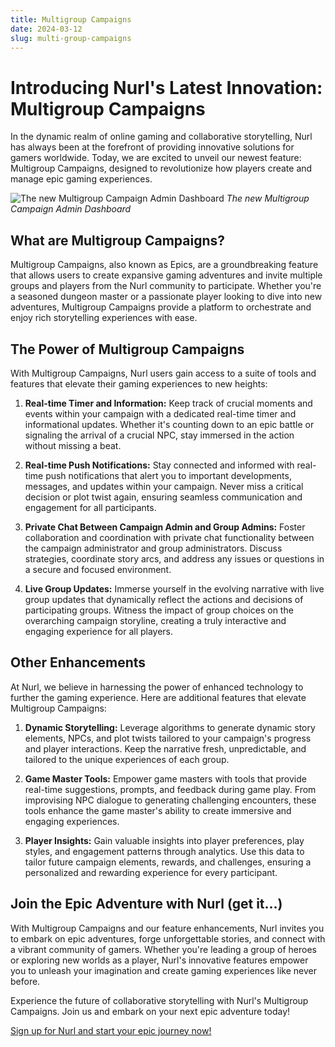 ```yaml
---
title: Multigroup Campaigns
date: 2024-03-12
slug: multi-group-campaigns
---
```


# Introducing Nurl's Latest Innovation: Multigroup Campaigns

In the dynamic realm of online gaming and collaborative storytelling, Nurl has always been at the forefront of providing innovative solutions for gamers worldwide. Today, we are excited to unveil our newest feature: Multigroup Campaigns, designed to revolutionize how players create and manage epic gaming experiences.

![The new Multigroup Campaign Admin Dashboard](../../assets/mgc-dashboard.webp)
_The new Multigroup Campaign Admin Dashboard_

## What are Multigroup Campaigns?

Multigroup Campaigns, also known as Epics, are a groundbreaking feature that allows users to create expansive gaming adventures and invite multiple groups and players from the Nurl community to participate. Whether you're a seasoned dungeon master or a passionate player looking to dive into new adventures, Multigroup Campaigns provide a platform to orchestrate and enjoy rich storytelling experiences with ease.

## The Power of Multigroup Campaigns

With Multigroup Campaigns, Nurl users gain access to a suite of tools and features that elevate their gaming experiences to new heights:

1. **Real-time Timer and Information:** Keep track of crucial moments and events within your campaign with a dedicated real-time timer and informational updates. Whether it's counting down to an epic battle or signaling the arrival of a crucial NPC, stay immersed in the action without missing a beat.

2. **Real-time Push Notifications:** Stay connected and informed with real-time push notifications that alert you to important developments, messages, and updates within your campaign. Never miss a critical decision or plot twist again, ensuring seamless communication and engagement for all participants.

3. **Private Chat Between Campaign Admin and Group Admins:** Foster collaboration and coordination with private chat functionality between the campaign administrator and group administrators. Discuss strategies, coordinate story arcs, and address any issues or questions in a secure and focused environment.

4. **Live Group Updates:** Immerse yourself in the evolving narrative with live group updates that dynamically reflect the actions and decisions of participating groups. Witness the impact of group choices on the overarching campaign storyline, creating a truly interactive and engaging experience for all players.

## Other Enhancements

At Nurl, we believe in harnessing the power of enhanced technology to further the gaming experience. Here are additional features that elevate Multigroup Campaigns:

1. **Dynamic Storytelling:** Leverage algorithms to generate dynamic story elements, NPCs, and plot twists tailored to your campaign's progress and player interactions. Keep the narrative fresh, unpredictable, and tailored to the unique experiences of each group.

2. **Game Master Tools:** Empower game masters with tools that provide real-time suggestions, prompts, and feedback during game play. From improvising NPC dialogue to generating challenging encounters, these tools enhance the game master's ability to create immersive and engaging experiences.

3. **Player Insights:** Gain valuable insights into player preferences, play styles, and engagement patterns through analytics. Use this data to tailor future campaign elements, rewards, and challenges, ensuring a personalized and rewarding experience for every participant.

## Join the Epic Adventure with Nurl (get it...)

With Multigroup Campaigns and our feature enhancements, Nurl invites you to embark on epic adventures, forge unforgettable stories, and connect with a vibrant community of gamers. Whether you're leading a group of heroes or exploring new worlds as a player, Nurl's innovative features empower you to unleash your imagination and create gaming experiences like never before.

Experience the future of collaborative storytelling with Nurl's Multigroup Campaigns. Join us and embark on your next epic adventure today!

[Sign up for Nurl and start your epic journey now!](https://nurlttrpg.com)
